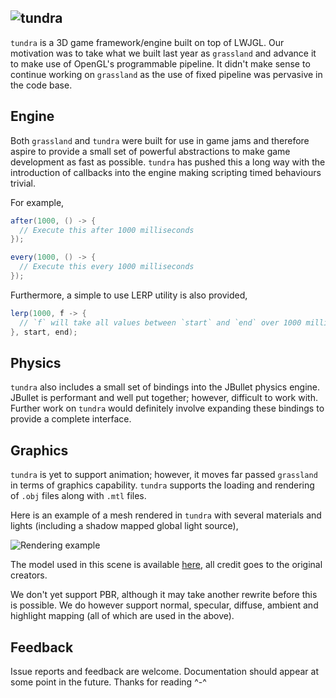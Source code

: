 ![tundra](http://nathancorbyn.com/tundra.png)
---
`tundra` is a 3D game framework/engine built on top of LWJGL. Our motivation was to take what we built last year as `grassland` and advance it to make use of OpenGL's programmable pipeline. It didn't make sense to continue working on `grassland` as the use of fixed pipeline was pervasive in the code base. 

## Engine

Both `grassland` and `tundra` were built for use in game jams and therefore aspire to provide a small set of powerful abstractions to make game development as fast as possible. `tundra` has pushed this a long way with the introduction of callbacks into the engine making scripting timed behaviours trivial.

For example,

```java
after(1000, () -> {
  // Execute this after 1000 milliseconds
});

every(1000, () -> {
  // Execute this every 1000 milliseconds
});
```

Furthermore, a simple to use LERP utility is also provided,

```java
lerp(1000, f -> {
  // `f` will take all values between `start` and `end` over 1000 milliseconds
}, start, end);
```

## Physics

`tundra` also includes a small set of bindings into the JBullet physics engine. JBullet is performant and well put together; however, difficult to work with. Further work on `tundra` would definitely involve expanding these bindings to provide a complete interface.

## Graphics

`tundra` is yet to support animation; however, it moves far passed `grassland` in terms of graphics capability. `tundra` supports the loading and rendering of `.obj` files along with `.mtl` files.

Here is an example of a mesh rendered in `tundra` with several materials and lights (including a shadow mapped global light source),

![Rendering example](http://nathancorbyn.com/dredd.png)

The model used in this scene is available [here](https://sketchfab.com/models/74a05141476d4f6f8ebf83d9636923c5), all credit goes to the original creators.

We don't yet support PBR, although it may take another rewrite before this is possible. We do however support normal, specular, diffuse, ambient and highlight mapping (all of which are used in the above).

## Feedback

Issue reports and feedback are welcome. Documentation should appear at some point in the future. Thanks for reading ^-^
